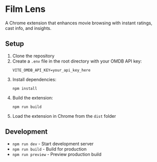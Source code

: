 # Film Lens

A Chrome extension that enhances movie browsing with instant ratings, cast info, and insights.

## Setup
1. Clone the repository
2. Create a `.env` file in the root directory with your OMDB API key:
   ```
   VITE_OMDB_API_KEY=your_api_key_here
   ```
3. Install dependencies:
   ```
   npm install
   ```
4. Build the extension:
   ```
   npm run build
   ```
5. Load the extension in Chrome from the `dist` folder

## Development
- `npm run dev` - Start development server
- `npm run build` - Build for production
- `npm run preview` - Preview production build
